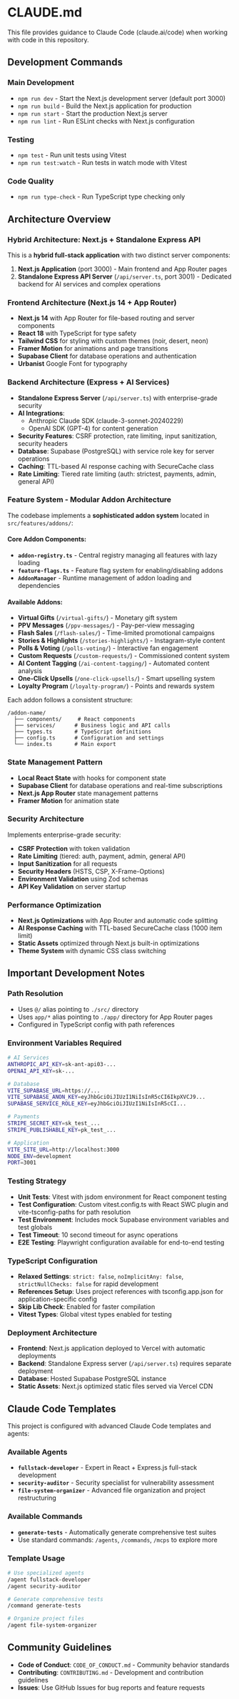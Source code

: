 # CLAUDE.md

This file provides guidance to Claude Code (claude.ai/code) when working with code in this repository.

## Development Commands

### Main Development
- `npm run dev` - Start the Next.js development server (default port 3000)
- `npm run build` - Build the Next.js application for production
- `npm run start` - Start the production Next.js server
- `npm run lint` - Run ESLint checks with Next.js configuration

### Testing
- `npm test` - Run unit tests using Vitest
- `npm run test:watch` - Run tests in watch mode with Vitest

### Code Quality
- `npm run type-check` - Run TypeScript type checking only

## Architecture Overview

### Hybrid Architecture: Next.js + Standalone Express API
This is a **hybrid full-stack application** with two distinct server components:

1. **Next.js Application** (port 3000) - Main frontend and App Router pages
2. **Standalone Express API Server** (`/api/server.ts`, port 3001) - Dedicated backend for AI services and complex operations

### Frontend Architecture (Next.js 14 + App Router)
- **Next.js 14** with App Router for file-based routing and server components
- **React 18** with TypeScript for type safety
- **Tailwind CSS** for styling with custom themes (noir, desert, neon)
- **Framer Motion** for animations and page transitions
- **Supabase Client** for database operations and authentication
- **Urbanist** Google Font for typography

### Backend Architecture (Express + AI Services)
- **Standalone Express Server** (`/api/server.ts`) with enterprise-grade security
- **AI Integrations**: 
  - Anthropic Claude SDK (claude-3-sonnet-20240229)
  - OpenAI SDK (GPT-4) for content generation
- **Security Features**: CSRF protection, rate limiting, input sanitization, security headers
- **Database**: Supabase (PostgreSQL) with service role key for server operations
- **Caching**: TTL-based AI response caching with SecureCache class
- **Rate Limiting**: Tiered rate limiting (auth: strictest, payments, admin, general API)

### Feature System - Modular Addon Architecture
The codebase implements a **sophisticated addon system** located in `src/features/addons/`:

#### Core Addon Components:
- **`addon-registry.ts`** - Central registry managing all features with lazy loading
- **`feature-flags.ts`** - Feature flag system for enabling/disabling addons
- **`AddonManager`** - Runtime management of addon loading and dependencies

#### Available Addons:
- **Virtual Gifts** (`/virtual-gifts/`) - Monetary gift system
- **PPV Messages** (`/ppv-messages/`) - Pay-per-view messaging
- **Flash Sales** (`/flash-sales/`) - Time-limited promotional campaigns
- **Stories & Highlights** (`/stories-highlights/`) - Instagram-style content
- **Polls & Voting** (`/polls-voting/`) - Interactive fan engagement
- **Custom Requests** (`/custom-requests/`) - Commissioned content system
- **AI Content Tagging** (`/ai-content-tagging/`) - Automated content analysis
- **One-Click Upsells** (`/one-click-upsells/`) - Smart upselling system
- **Loyalty Program** (`/loyalty-program/`) - Points and rewards system

Each addon follows a consistent structure:
```
/addon-name/
  ├── components/     # React components
  ├── services/      # Business logic and API calls  
  ├── types.ts       # TypeScript definitions
  ├── config.ts      # Configuration and settings
  └── index.ts       # Main export
```

### State Management Pattern
- **Local React State** with hooks for component state
- **Supabase Client** for database operations and real-time subscriptions  
- **Next.js App Router** state management patterns
- **Framer Motion** for animation state

### Security Architecture
Implements enterprise-grade security:
- **CSRF Protection** with token validation
- **Rate Limiting** (tiered: auth, payment, admin, general API)
- **Input Sanitization** for all requests
- **Security Headers** (HSTS, CSP, X-Frame-Options)
- **Environment Validation** using Zod schemas
- **API Key Validation** on server startup

### Performance Optimization
- **Next.js Optimizations** with App Router and automatic code splitting
- **AI Response Caching** with TTL-based SecureCache class (1000 item limit)
- **Static Assets** optimized through Next.js built-in optimizations
- **Theme System** with dynamic CSS class switching

## Important Development Notes

### Path Resolution
- Uses `@/` alias pointing to `./src/` directory
- Uses `app/*` alias pointing to `./app/` directory for App Router pages
- Configured in TypeScript config with path references

### Environment Variables Required
```bash
# AI Services
ANTHROPIC_API_KEY=sk-ant-api03-...
OPENAI_API_KEY=sk-...

# Database
VITE_SUPABASE_URL=https://...
VITE_SUPABASE_ANON_KEY=eyJhbGciOiJIUzI1NiIsInR5cCI6IkpXVCJ9...
SUPABASE_SERVICE_ROLE_KEY=eyJhbGciOiJIUzI1NiIsInR5cCI...

# Payments  
STRIPE_SECRET_KEY=sk_test_...
STRIPE_PUBLISHABLE_KEY=pk_test_...

# Application  
VITE_SITE_URL=http://localhost:3000
NODE_ENV=development
PORT=3001
```

### Testing Strategy
- **Unit Tests**: Vitest with jsdom environment for React component testing
- **Test Configuration**: Custom vitest.config.ts with React SWC plugin and vite-tsconfig-paths for path resolution
- **Test Environment**: Includes mock Supabase environment variables and test globals
- **Test Timeout**: 10 second timeout for async operations
- **E2E Testing**: Playwright configuration available for end-to-end testing

### TypeScript Configuration
- **Relaxed Settings**: `strict: false`, `noImplicitAny: false`, `strictNullChecks: false` for rapid development
- **References Setup**: Uses project references with tsconfig.app.json for application-specific config
- **Skip Lib Check**: Enabled for faster compilation
- **Vitest Types**: Global vitest types enabled for testing

### Deployment Architecture
- **Frontend**: Next.js application deployed to Vercel with automatic deployments
- **Backend**: Standalone Express server (`/api/server.ts`) requires separate deployment
- **Database**: Hosted Supabase PostgreSQL instance
- **Static Assets**: Next.js optimized static files served via Vercel CDN

## Claude Code Templates

This project is configured with advanced Claude Code templates and agents:

### Available Agents
- **`fullstack-developer`** - Expert in React + Express.js full-stack development
- **`security-auditor`** - Security specialist for vulnerability assessment
- **`file-system-organizer`** - Advanced file organization and project restructuring

### Available Commands
- **`generate-tests`** - Automatically generate comprehensive test suites
- Use standard commands: `/agents`, `/commands`, `/mcps` to explore more

### Template Usage
```bash
# Use specialized agents
/agent fullstack-developer
/agent security-auditor

# Generate comprehensive tests
/command generate-tests

# Organize project files
/agent file-system-organizer
```

## Community Guidelines

- **Code of Conduct**: `CODE_OF_CONDUCT.md` - Community behavior standards
- **Contributing**: `CONTRIBUTING.md` - Development and contribution guidelines
- **Issues**: Use GitHub Issues for bug reports and feature requests